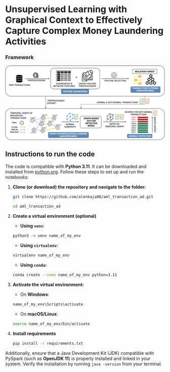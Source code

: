 # Unsupervised Learning with Graphical Context to Effectively Capture Complex Money Laundering Activities
### Framework
![Framework Overview](figures/framework-overview.png)

## **Instructions to run the code**

The code is compatible with **Python 3.11**. It can be downloaded and installed from [python.org](https://www.python.org/downloads/). Follow these steps to set up and run the notebooks:


1. **Clone (or download) the repository and navigate to the folder:**
    ```bash
    git clone https://github.com/alenkaja00/aml_transaction_ad.git
    ```
    ```bash
    cd aml_transaction_ad
    ```


2. **Create a virtual environment (optional)**

    - **Using `venv`:**
    ```bash
    python3 -m venv name_of_my_env
    ```
    - **Using `virtualenv`:**
    ```bash
    virtualenv name_of_my_env
    ```
    - **Using `conda`:**
    ```bash
    conda create --name name_of_my_env python=3.11
    ```


3. **Activate the virtual environment:**

    - On **Windows**:
    ```bash
    name_of_my_env\Scripts\activate
    ```

    - On **macOS/Linux**:
    ```bash
    source name_of_my_env/bin/activate
    ```


4. **Install requirements**
    ```bash
    pip install -r requirements.txt
    ```
Additionally, ensure that a Java Development Kit (JDK) compatible with PySpark (such as **OpenJDK 11**) is properly installed and linked in your system. Verify the installation by running `java -version` from your terminal.
